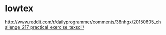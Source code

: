 # lowtex
http://www.reddit.com/r/dailyprogrammer/comments/38nhgx/20150605_challenge_217_practical_exercise_texscii/
